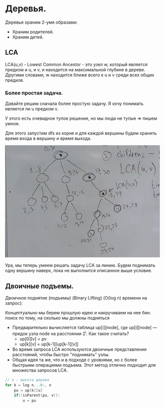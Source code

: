 # Деревья.

Деревья храним 2-умя образами:

- Храним родителей.
- Храним детей.

## LCA

LCA(u,v) - Lowest Common Ancestor - это узел w, который является предком и u, и v, и находится на максимальной глубине в дереве. Другими словами, w находится ближе всего к u и v среди всех общих предков.

### Более простая задача.

Давайте решим сначала более простую задачу. Я хочу понимать является ли u предком v. 

У этого есть очевидное тупое решение, но мы люди не тупые => пишем умное. 

Для этого запустим dfs из корня и для каждой вершины будем хранить время входа в вершину и время выхода.

![easy-lca](./assets/10-easy-LCA.png)

Ура, мы теперь умеем решать задачу LCA за линию. Будем поднимать одну вершину наверх, пока не выполнится описанное выше условие.

## Двоичные подъемы.

 Двоичное поднятие (подъемы) (Binary Lifting) (O(log n) времени на запрос):

 Концептуально мы берем прошлую идею и накручиваем на нее бин. поиск по тому, на сколько мы должны подняться
-   Предварительно вычисляется таблица up[i][node], где up[i][node] — предок узла node на расстоянии 2<sup>i</sup>. Как такое считать?
    - up[0][v] = pv
    - up[k][v] = up[k-1][up[k-1][v]]
 -   Во время запроса LCA используются двоичные представления расстояний, чтобы быстро "поднимать" узлы.
 -   Общая идея та же, что и в подходе с уровнями, но с более быстрыми операциями подъема.  Этот метод отлично подходит для множества запросов LCA.

```cpp
// n - высота дерева
for k = log n...0:, n
    pu = up[k][u]
    if(!isParent(pu, v)):
        u = pu

```